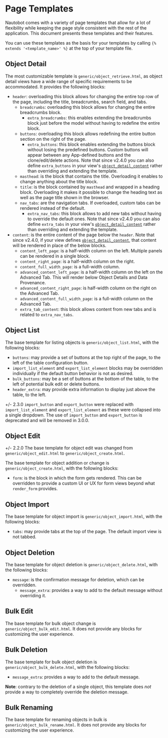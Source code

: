 # Page Templates

Nautobot comes with a variety of page templates that allow for a lot of flexibility
while keeping the page style consistent with the rest of the application.
This document presents these templates and their features.

You can use these templates as the basis for your templates by calling `{% extends '<template_name>' %}`
at the top of your template file.

## Object Detail

The most customizable template is `generic/object_retrieve.html`, as object detail views have a wide range of specific requirements to be accommodated. It provides the following blocks:

* `header`: overloading this block allows for changing the entire top row of
  the page, including the title, breadcrumbs, search field, and tabs.
    * `breadcrumbs`: overloading this block allows for changing the entire
      breadcrumbs block.
        * `extra_breadcrumbs`: this enables extending the breadcrumbs block
          just before the model without having to redefine the entire block.
    * `buttons`: overloading this block allows redefining the entire button
      section on the right of the page.
        * `extra_buttons`: this block enables extending the buttons block
          without losing the predefined buttons. Custom buttons will appear
          between any App-defined buttons and the clone/edit/delete actions.
          Note that since v2.4.0 you can also define `extra_buttons` in your
          view's [`object_detail_content`](ui-component-framework.md#objectdetailcontent-definition)
          rather than overriding and extending the template.
    * `masthead`: is the block that contains the title. Overloading it enables
      to change anything about the title block.
    * `title`: is the block contained by `masthead` and wrapped in a heading
      block. Overloading it makes it possible to change the heading text as
      well as the page title shown in the browser.
    * `nav_tabs`: are the navigation tabs. If overloaded, custom tabs can be
      rendered instead of the default.
        * `extra_nav_tabs`: this block allows to add new tabs without having to
          override the default ones. Note that since v2.4.0 you can also define `extra_tabs`
          in your view's [`object_detail_content`](ui-component-framework.md#objectdetailcontent-definition)
          rather than overriding and extending the template.
* `content`: is the entire content of the page below the `header`. Note that since v2.4.0,
  if your view defines [`object_detail_content`](ui-component-framework.md#objectdetailcontent-definition),
  that content will be rendered in place of the below blocks.
    * `content_left_page`: is a half-width column on the left. Multiple panels
      can be rendered in a single block.
    * `content_right_page`: is a half-width column on the right.
    * `content_full_width_page`: is a full-width column.
    * `advanced_content_left_page`: is a half-width column on the left on the
      Advanced Tab. This will render below Object Details and Data Provenance.
    * `advanced_content_right_page`: is half-width column on the right on the Advanced Tab.
    * `advanced_content_full_width_page`: is a full-width column on the Advanced Tab.
    * `extra_tab_content`: this block allows content from new tabs and is related to `extra_nav_tabs`.

## Object List

The base template for listing objects is `generic/object_list.html`, with the following blocks:

* `buttons`: may provide a set of buttons at the top right of the page, to the
  left of the table configuration button.
* `import_list_element` and `export_list_element` blocks may be overridden individually if the default button behavior is not as desired.
* `bulk_buttons`: may be a set of buttons at the bottom of the table, to the
  left of potential bulk edit or delete buttons.
* `header_extra`: may provide extra information to display just above the table,
  to the left.

+/- 2.3.0
    `import_button` and `export_button` were replaced with `import_list_element` and `export_list_element` as these
    were collapsed into a single dropdown. The use of `import_button` and `export_button` is deprecated and will be
    removed in 3.0.0.

## Object Edit

+/- 2.2.0
    The base template for object edit was changed from `generic/object_edit.html` to `generic/object_create.html`.

The base template for object addition or change is `generic/object_create.html`,
with the following blocks:

* `form`: is the block in which the form gets rendered. This can be overridden
  to provide a custom UI or UX for form views beyond what `render_form`
  provides.

## Object Import

The base template for object import is `generic/object_import.html`, with the following blocks:

* `tabs`: may provide tabs at the top of the page. The default import view is
  not tabbed.

## Object Deletion

The base template for object deletion is `generic/object_delete.html`, with the following blocks:

* `message`: is the confirmation message for deletion, which can be overridden.
    * `message_extra`: provides a way to add to the default message without
      overriding it.

## Bulk Edit

The base template for bulk object change is `generic/object_bulk_edit.html`. It
does not provide any blocks for customizing the user experience.

## Bulk Deletion

The base template for bulk object deletion is `generic/object_bulk_delete.html`, with the following blocks:

* `message_extra`: provides a way to add to the default message.

**Note**: contrary to the deletion of a single object, this template does *not*
provide a way to completely override the deletion message.

## Bulk Renaming

The base template for renaming objects in bulk is `generic/object_bulk_rename.html`.
It does not provide any blocks for customizing the user experience.
